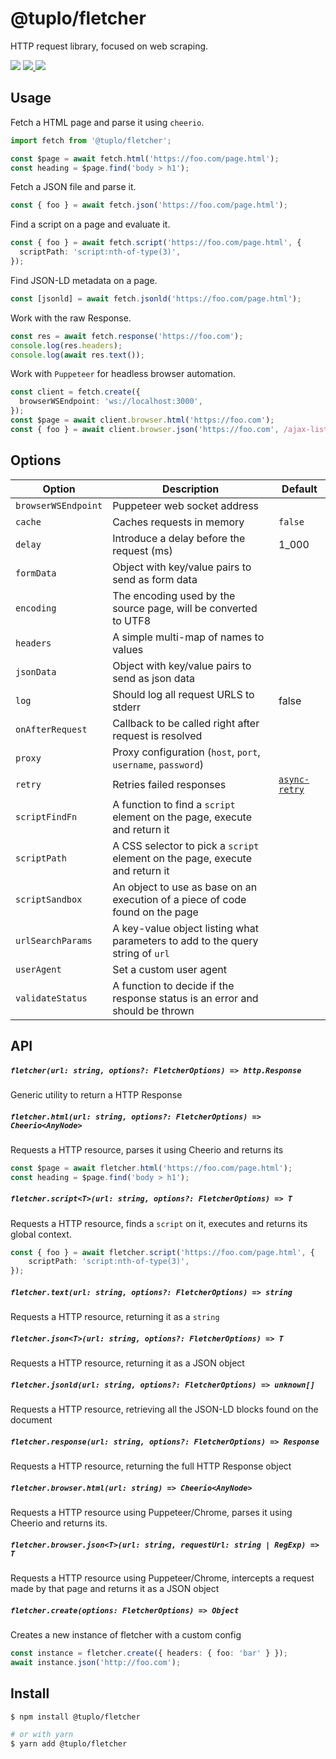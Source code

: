 # @tuplo/fletcher

HTTP request library, focused on web scraping.

<p>
  <img src="https://img.shields.io/npm/v/@tuplo/fletcher">
  <a href="https://codeclimate.com/github/tuplo/fletcher/maintainability">
    <img src="https://api.codeclimate.com/v1/badges/4a26597a1e38d18ba6d5/maintainability" />
  </a>
  <a href="https://codeclimate.com/github/tuplo/fletcher/test_coverage">
    <img src="https://api.codeclimate.com/v1/badges/4a26597a1e38d18ba6d5/test_coverage" />
  </a>
</p>

## Usage

Fetch a HTML page and parse it using `cheerio`.

```typescript
import fetch from '@tuplo/fletcher';

const $page = await fetch.html('https://foo.com/page.html');
const heading = $page.find('body > h1');
```

Fetch a JSON file and parse it.

```typescript
const { foo } = await fetch.json('https://foo.com/page.html');
```

Find a script on a page and evaluate it.

```typescript
const { foo } = await fetch.script('https://foo.com/page.html', {
  scriptPath: 'script:nth-of-type(3)',
});
```

Find JSON-LD metadata on a page.

```typescript
const [jsonld] = await fetch.jsonld('https://foo.com/page.html');
```

Work with the raw Response.

```typescript
const res = await fetch.response('https://foo.com');
console.log(res.headers);
console.log(await res.text());
```

Work with `Puppeteer` for headless browser automation.

```typescript
const client = fetch.create({
  browserWSEndpoint: 'ws://localhost:3000',
});
const $page = await client.browser.html('https://foo.com');
const { foo } = await client.browser.json('https://foo.com', /ajax-list/);
```

## Options

| Option              | Description                                                                    | Default                                                    |
| ------------------- | ------------------------------------------------------------------------------ | ---------------------------------------------------------- |
| `browserWSEndpoint` | Puppeteer web socket address                                                   |
| `cache`             | Caches requests in memory                                                      | `false`                                                    |
| `delay`             | Introduce a delay before the request (ms)                                      | 1_000                                                      |
| `formData`          | Object with key/value pairs to send as form data                               |
| `encoding`          | The encoding used by the source page, will be converted to UTF8                |
| `headers`           | A simple multi-map of names to values                                          |
| `jsonData`          | Object with key/value pairs to send as json data                               |
| `log`               | Should log all request URLS to stderr                                          | false                                                      |
| `onAfterRequest` | Callback to be called right after request is resolved
| `proxy`             | Proxy configuration (`host`, `port`, `username`, `password`)                   |
| `retry`             | Retries failed responses                                                       | [`async-retry`](https://github.com/vercel/async-retry#api) |
| `scriptFindFn`      | A function to find a `script` element on the page, execute and return it       |
| `scriptPath`        | A CSS selector to pick a `script` element on the page, execute and return it   |
| `scriptSandbox`     | An object to use as base on an execution of a piece of code found on the page  |
| `urlSearchParams`   | A key-value object listing what parameters to add to the query string of `url` |
| `userAgent`         | Set a custom user agent                                                        |
| `validateStatus`    | A function to decide if the response status is an error and should be thrown   |

## API

##### `fletcher(url: string, options?: FletcherOptions) => http.Response`

Generic utility to return a HTTP Response

##### `fletcher.html(url: string, options?: FletcherOptions) => Cheerio<AnyNode>`

Requests a HTTP resource, parses it using Cheerio and returns its

```typescript
const $page = await fletcher.html('https://foo.com/page.html');
const heading = $page.find('body > h1');
```

##### `fletcher.script<T>(url: string, options?: FletcherOptions) => T`

Requests a HTTP resource, finds a `script` on it, executes and returns its global context.

```typescript
const { foo } = await fletcher.script('https://foo.com/page.html', {
	scriptPath: 'script:nth-of-type(3)',
});
```

##### `fletcher.text(url: string, options?: FletcherOptions) => string`

Requests a HTTP resource, returning it as a `string`

##### `fletcher.json<T>(url: string, options?: FletcherOptions) => T`

Requests a HTTP resource, returning it as a JSON object

##### `fletcher.jsonld(url: string, options?: FletcherOptions) => unknown[]`

Requests a HTTP resource, retrieving all the JSON-LD blocks found on the document

##### `fletcher.response(url: string, options?: FletcherOptions) => Response`

Requests a HTTP resource, returning the full HTTP Response object

##### `fletcher.browser.html(url: string) => Cheerio<AnyNode>`

Requests a HTTP resource using Puppeteer/Chrome, parses it using Cheerio and returns its.

##### `fletcher.browser.json<T>(url: string, requestUrl: string | RegExp) => T`

Requests a HTTP resource using Puppeteer/Chrome, intercepts a request made by that page and returns it as a JSON object

##### `fletcher.create(options: FletcherOptions) => Object`

Creates a new instance of fletcher with a custom config

```typescript
const instance = fletcher.create({ headers: { foo: 'bar' } });
await instance.json('http://foo.com');
```

## Install

```bash
$ npm install @tuplo/fletcher

# or with yarn
$ yarn add @tuplo/fletcher
```
